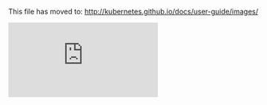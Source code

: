 <!-- BEGIN MUNGE: UNVERSIONED_WARNING -->


<!-- END MUNGE: UNVERSIONED_WARNING -->

This file has moved to: http://kubernetes.github.io/docs/user-guide/images/




<!-- BEGIN MUNGE: IS_VERSIONED -->
<!-- TAG IS_VERSIONED -->
<!-- END MUNGE: IS_VERSIONED -->


<!-- BEGIN MUNGE: GENERATED_ANALYTICS -->
[![Analytics](https://kubernetes-site.appspot.com/UA-36037335-10/GitHub/docs/user-guide/images.md?pixel)]()
<!-- END MUNGE: GENERATED_ANALYTICS -->
